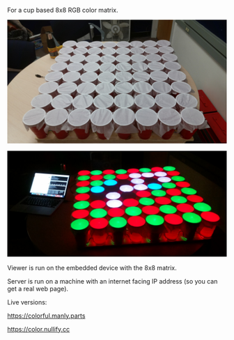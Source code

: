 For a cup based 8x8 RGB color matrix.

![Array Off](/pictures/array_off.jpg)

![Array On](/pictures/array_on.jpg)

Viewer is run on the embedded device with the 8x8 matrix.

Server is run on a machine with an internet facing IP address (so you can get a real web page).

Live versions:

https://colorful.manly.parts

https://color.nullify.cc
